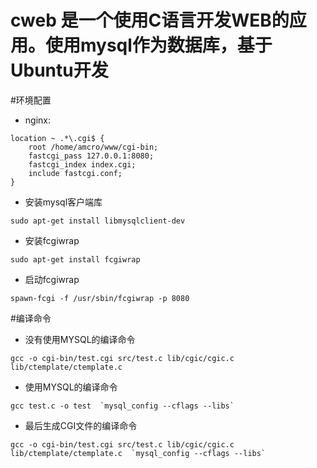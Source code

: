 # cweb 是一个使用C语言开发WEB的应用。使用mysql作为数据库，基于Ubuntu开发

#环境配置
* nginx:
```
location ~ .*\.cgi$ {
    root /home/amcro/www/cgi-bin;
    fastcgi_pass 127.0.0.1:8080;
    fastcgi_index index.cgi;
    include fastcgi.conf;
}
```
* 安装mysql客户端库
```
sudo apt-get install libmysqlclient-dev
```
* 安装fcgiwrap
```
sudo apt-get install fcgiwrap
```
* 启动fcgiwrap
```
spawn-fcgi -f /usr/sbin/fcgiwrap -p 8080
```

#编译命令
* 没有使用MYSQL的编译命令
```
gcc -o cgi-bin/test.cgi src/test.c lib/cgic/cgic.c lib/ctemplate/ctemplate.c
```
* 使用MYSQL的编译命令
```
gcc test.c -o test  `mysql_config --cflags --libs`
```

* 最后生成CGI文件的编译命令
```
gcc -o cgi-bin/test.cgi src/test.c lib/cgic/cgic.c lib/ctemplate/ctemplate.c  `mysql_config --cflags --libs`
```
